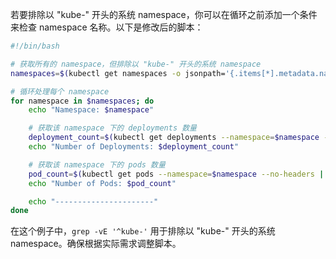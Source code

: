 
若要排除以 "kube-" 开头的系统 namespace，你可以在循环之前添加一个条件来检查 namespace 名称。以下是修改后的脚本：

```bash
#!/bin/bash

# 获取所有的 namespace，但排除以 "kube-" 开头的系统 namespace
namespaces=$(kubectl get namespaces -o jsonpath='{.items[*].metadata.name}' | grep -vE '^kube-')

# 循环处理每个 namespace
for namespace in $namespaces; do
    echo "Namespace: $namespace"

    # 获取该 namespace 下的 deployments 数量
    deployment_count=$(kubectl get deployments --namespace=$namespace --no-headers | wc -l)
    echo "Number of Deployments: $deployment_count"

    # 获取该 namespace 下的 pods 数量
    pod_count=$(kubectl get pods --namespace=$namespace --no-headers | wc -l)
    echo "Number of Pods: $pod_count"

    echo "----------------------"
done
```

在这个例子中，`grep -vE '^kube-'` 用于排除以 "kube-" 开头的系统 namespace。确保根据实际需求调整脚本。
